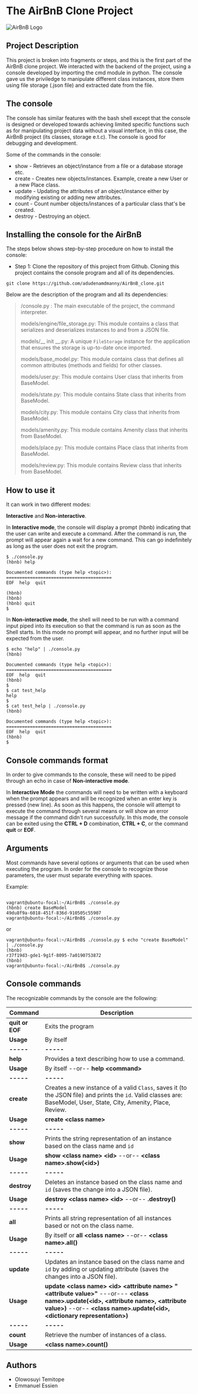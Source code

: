 # The AirBnB Clone Project
![AirBnB Logo](https://www.pngitem.com/pimgs/m/132-1322125_transparent-background-airbnb-logo-hd-png-download.png)

## Project Description
This project is broken into fragments or steps, and this is the first part of the AirBnB clone project. We interacted with the backend of the project, using a console developed by importing the cmd module in python. The console gave us the priviledge to manipulate different class instances, store them using file storage (.json file) and extracted date from the file.


## The console
The console has similar features with the bash shell except that the console is designed or developed towards achieving limited specific functions such as for manipulating project data without a visual interface, in this case, the AirBnB project (its classes, storage e.t.c). The console is good for debugging and development.

Some of the commands in the console:

* show - Retrieves an object/instance from a file or a database storage etc.
* create - Creates new objects/instances. Example, create a new User or a new Place class.
* update - Updating the attributes of an object/instance either by modifying existing or adding new attributes.
* count - Count number objects/instances of a particular class that's be created.
* destroy - Destroying an object.

## Installing the console for the AirBnB
The steps below shows step-by-step procedure on how to install the console:

* Step 1: Clone the repository of this project from Github. Cloning this project contains the console program and all of its dependencies.

```
git clone https://github.com/adudenamdmanny/AirBnB_clone.git

```
Below are the description of the program and all its dependencies:

> /console.py : The main executable of the project, the command interpreter.
>
> models/engine/file_storage.py: This module contains a class that serializes and deserializes instances to and from a JSON file.
> 
> models/__ init __.py:  A unique `FileStorage` instance for the application that ensures the storage is up-to-date once imported.
> 
> models/base_model.py: This module contains class that defines all common attributes (methods and fields) for other classes.
> 
> models/user.py: This module contains User class that inherits from BaseModel.
> 
>models/state.py: This module contains State class that inherits from BaseModel.
>
>models/city.py: This module contains City class that inherits from BaseModel.
>
>models/amenity.py: This module contains Amenity class that inherits from BaseModel.
>
>models/place.py: This module contains Place class that inherits from BaseModel.
>
>models/review.py: This module contains Review class that inherits from BaseModel.


## How to use it
It can work in two different modes:


**Interactive** and **Non-interactive**.

In **Interactive mode**, the console will display a prompt (hbnb) indicating that the user can write and execute a command. After the command is run, the prompt will appear again a wait for a new command. This can go indefinitely as long as the user does not exit the program.

```
$ ./console.py
(hbnb) help

Documented commands (type help <topic>):
========================================
EOF  help  quit

(hbnb) 
(hbnb) 
(hbnb) quit
$
```

In **Non-interactive mode**, the shell will need to be run with a command input piped into its execution so that the command is run as soon as the Shell starts. In this mode no prompt will appear, and no further input will be expected from the user.


```
$ echo "help" | ./console.py
(hbnb)

Documented commands (type help <topic>):
========================================
EOF  help  quit
(hbnb) 
$
$ cat test_help
help
$
$ cat test_help | ./console.py
(hbnb)

Documented commands (type help <topic>):
========================================
EOF  help  quit
(hbnb) 
$
```

## Console commands format

In order to give commands to the console, these will need to be piped through an echo in case of  **Non-interactive mode**.

In  **Interactive Mode**  the commands will need to be written with a keyboard when the prompt appears and will be recognized when an enter key is pressed (new line). As soon as this happens, the console will attempt to execute the command through several means or will show an error message if the command didn't run successfully. In this mode, the console can be exited using the **CTRL + D** combination,  **CTRL + C**, or the command **quit** or **EOF**.

## Arguments

Most commands have several options or arguments that can be used when executing the program. In order for the console to recognize those parameters, the user must separate everything with spaces.

Example:

```

vagrant@ubuntu-focal:~/AirBnB$ ./console.py
(hbnb) create BaseModel
49du8f9a-6018-451f-836d-910505c55907
vagrant@ubuntu-focal:~/AirBnB$ ./console.py

```
or

```
vagrant@ubuntu-focal:~/AirBnB$ ./console.py $ echo "create BaseModel" | ./console.py
(hbnb)
r37f19d3-gde1-9g1f-8095-7a0190753872
(hbnb)
vagrant@ubuntu-focal:~/AirBnB$ ./console.py
```

## Console commands

The recognizable commands by the console are the following:

|Command| Description |
|--|--|
| **quit or EOF** | Exits the program |
| **Usage** | By itself |
| **-----** | **-----** |
| **help** | Provides a text describing how to use a command.  |
| **Usage** | By itself --or-- **help <command\>** |
| **-----** | **-----** |
| **create** | Creates a new instance of a valid `Class`, saves it (to the JSON file) and prints the `id`.  Valid classes are: BaseModel, User, State, City, Amenity, Place, Review. |
| **Usage** | **create <class name\>**|
| **-----** | **-----** |
| **show** | Prints the string representation of an instance based on the class name and `id`  |
| **Usage** | **show <class name\> <id\>** --or-- **<class name\>.show(<id\>)**|
| **-----** | **-----** |
| **destroy** | Deletes an instance based on the class name and `id` (saves the change into a JSON file).  |
| **Usage** | **destroy <class name\> <id\>** --or-- **<class name>.destroy(<id>)** |
| **-----** | **-----** |
| **all** | Prints all string representation of all instances based or not on the class name.  |
| **Usage** | By itself or **all <class name\>** --or-- **<class name\>.all()** |
| **-----** | **-----** |
| **update** | Updates an instance based on the class name and `id` by adding or updating attribute (saves the changes into a JSON file).  |
| **Usage** | **update <class name\> <id\> <attribute name\> "<attribute value\>"** ---or--- **<class name\>.update(<id\>, <attribute name\>, <attribute value\>)** --or-- **<class name\>.update(<id\>, <dictionary representation\>)**|
| **-----** | **-----** |
| **count** | Retrieve the number of instances of a class.  |
| **Usage** | **<class name\>.count()** |

## Authors

* Olowosuyi Temitope
* Emmanuel Essien
